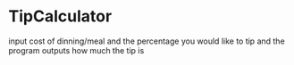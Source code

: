 # TipCalculator
input cost of dinning/meal and the percentage you would like to tip and the program outputs how much the tip is 
